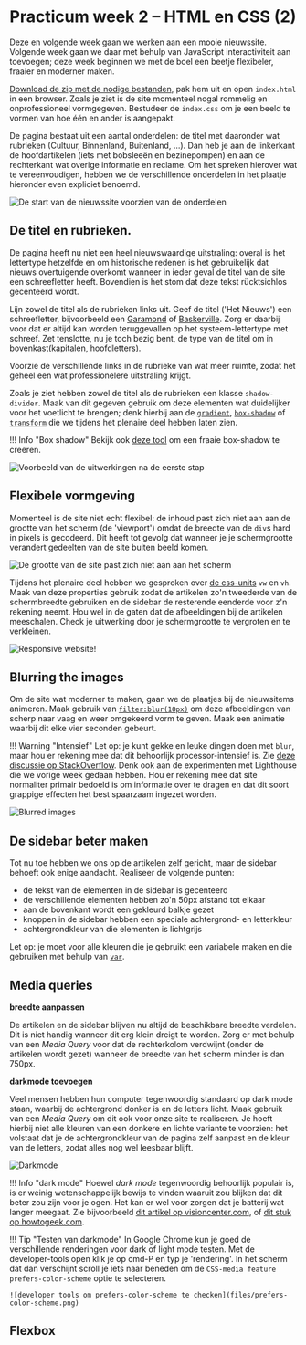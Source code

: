 # Practicum week 2 – HTML en CSS (2)


Deze en volgende week gaan we werken aan een mooie nieuwssite. Volgende week gaan we daar met behulp van JavaScript interactiviteit aan toevoegen; deze week beginnen we met de boel een beetje flexibeler, fraaier en moderner maken.

[Download de zip met de nodige bestanden](files/nieuwssite-wk2.zip), pak hem uit en open `index.html` in een browser. Zoals je ziet is de site momenteel nogal rommelig en onprofessioneel vormgegeven. Bestudeer de `index.css` om je een beeld te vormen van hoe één en ander is aangepakt.

De pagina bestaat uit een aantal onderdelen: de titel met daaronder wat rubrieken (Cultuur, Binnenland, Buitenland, ...). Dan heb je aan de linkerkant de hoofdartikelen (iets met bobsleeën en bezinepompen) en aan de rechterkant wat overige informatie en reclame. Om het spreken hierover wat te vereenvoudigen, hebben we de verschillende onderdelen in het plaatje hieronder even expliciet benoemd.

![De start van de nieuwssite voorzien van de onderdelen](files/nieuwssite.png)

## De titel en rubrieken.

De pagina heeft nu niet een heel nieuwswaardige uitstraling: overal is het lettertype hetzelfde en om historische redenen is het gebruikelijk dat nieuws overtuigende overkomt wanneer in ieder geval de titel van de site een schreefletter heeft. Bovendien is het stom dat deze tekst rücktsichlos gecenteerd wordt.

Lijn zowel de titel als de rubrieken links uit. Geef de titel ('Het Nieuws') een schreefletter, bijvoorbeeld een [Garamond](https://en.wikipedia.org/wiki/Garamond) of [Baskerville](https://en.wikipedia.org/wiki/Baskerville). Zorg er daarbij voor dat er altijd kan worden teruggevallen op het systeem-lettertype met schreef. Zet tenslotte, nu je toch bezig bent, de type van de titel om in bovenkast(kapitalen, hoofdletters).

Voorzie de verschillende links in de rubrieke van wat meer ruimte, zodat het geheel een wat professionelere uitstraling krijgt.

Zoals je ziet hebben zowel de titel als de rubrieken een klasse `shadow-divider`. Maak van dit gegeven gebruik om deze elementen wat duidelijker voor het voetlicht te brengen; denk hierbij aan de [`gradient`](https://developer.mozilla.org/en-US/docs/Web/CSS/gradient), [`box-shadow`](https://developer.mozilla.org/en-US/docs/Web/CSS/box-shadow) of [`transform`](https://developer.mozilla.org/en-US/docs/Web/CSS/transform) die we tijdens het plenaire deel hebben laten zien.

!!! Info "Box shadow"
    Bekijk ook [deze tool](https://developer.mozilla.org/en-US/docs/Web/CSS/CSS_Backgrounds_and_Borders/Box-shadow_generator) om een fraaie box-shadow te creëren.

![Voorbeeld van de uitwerkingen na de eerste stap](files/uitwerking-1.png)


## Flexibele vormgeving

Momenteel is de site niet echt flexibel: de inhoud past zich niet aan aan de grootte van het scherm (de 'viewport') omdat de breedte van de `div`s hard in pixels is gecodeerd. Dit heeft tot gevolg dat wanneer je je schermgrootte verandert gedeelten van de site buiten beeld komen.

![De grootte van de site past zich niet aan aan het scherm](files/te-klein.png)

Tijdens het plenaire deel hebben we gesproken over [de css-units](https://developer.mozilla.org/en-US/docs/Learn/CSS/Building_blocks/Values_and_units) `vw` en `vh`. Maak van deze properties gebruik zodat de artikelen zo'n tweederde van de schermbreedte gebruiken en de sidebar de resterende eenderde voor z'n rekening neemt. Hou wel in de gaten dat de afbeeldingen bij de artikelen meeschalen. Check je uitwerking door je schermgrootte te vergroten en te verkleinen.

![Responsive website!](files/responsive.png)

## Blurring the images

Om de site wat moderner te maken, gaan we de plaatjes bij de nieuwsitems animeren. Maak gebruik van [`filter:blur(10px)`](https://developer.mozilla.org/en-US/docs/Web/CSS/filter) om deze afbeeldingen van scherp naar vaag en weer omgekeerd vorm te geven. Maak een animatie waarbij dit elke vier seconden gebeurt.

!!! Warning "Intensief"
    Let op: je kunt gekke en leuke dingen doen met `blur`, maar hou er rekening mee dat dit behoorlijk processor-intensief is. Zie [deze discussie op StackOverflow](https://stackoverflow.com/q/65538718/10974490). Denk ook aan de experimenten met Lighthouse die we vorige week gedaan hebben. Hou er rekening mee dat site normaliter primair bedoeld is om informatie over te dragen en dat dit soort grappige effecten het best spaarzaam ingezet worden.

![Blurred images](files/blurred-images.png)


## De sidebar beter maken

Tot nu toe hebben we ons op de artikelen zelf gericht, maar de sidebar behoeft ook enige aandacht. Realiseer de volgende punten:

- de tekst van de elementen in de sidebar is gecenteerd
- de verschillende elementen hebben zo'n 50px afstand tot elkaar
- aan de bovenkant wordt een gekleurd balkje gezet
- knoppen in de sidebar hebben een speciale achtergrond- en letterkleur
- achtergrondkleur van die elementen is lichtgrijs 

Let op: je moet voor alle kleuren die je gebruikt een variabele maken en die gebruiken met behulp van [`var`](https://developer.mozilla.org/en-US/docs/Web/CSS/var).

## Media queries

**breedte aanpassen**

De artikelen en de sidebar blijven nu altijd de beschikbare breedte verdelen. Dit is niet handig wanneer dit erg klein dreigt te worden. Zorg er met behulp van een *Media Query* voor dat de rechterkolom verdwijnt (onder de artikelen wordt gezet) wanneer de breedte van het scherm minder is dan 750px.

**darkmode toevoegen**

Veel mensen hebben hun computer tegenwoordig standaard op dark mode staan, waarbij de achtergrond donker is en de letters licht. Maak gebruik van een *Media Query* om dit ook voor onze site te realiseren. Je hoeft hierbij niet alle kleuren van een donkere en lichte variante te voorzien: het volstaat dat je de achtergrondkleur van de pagina zelf aanpast en de kleur van de letters, zodat alles nog wel leesbaar blijft.

![Darkmode](files/darkmode.png)

!!! Info "dark mode"
    Hoewel *dark mode* tegenwoordig behoorlijk populair is, is er weinig wetenschappelijk bewijs te vinden waaruit zou blijken dat dit beter zou zijn voor je ogen. Het kan er wel voor zorgen dat je batterij wat langer meegaat. Zie bijvoorbeeld [dit artikel op visioncenter.com](https://www.visioncenter.org/blog/dark-mode-eye-health/), of [dit stuk op howtogeek.com](https://www.howtogeek.com/423717/dark-mode-isn%E2%80%99t-better-for-you-but-we-love-it-anyway/).



!!! Tip "Testen van darkmode"
    In Google Chrome kun je goed de verschillende renderingen voor dark of light mode testen. Met de developer-tools open klik je op cmd-P en typ je 'rendering'. In het scherm dat dan verschijnt scroll je iets naar beneden om de `CSS-media feature prefers-color-scheme` optie te selecteren.

    ![developer tools om prefers-color-scheme te checken](files/prefers-color-scheme.png)


## Flexbox









